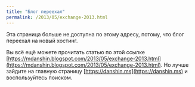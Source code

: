 ```yaml
---
title: "Блог переехал"
permalink: /2013/05/exchange-2013.html
---
```

Эта страница больше не доступна по этому адресу, потому, что блог переехал на новый хостинг.

Вы всё ещё можете прочитать статью по этой ссылке [https://mdanshin.blogspot.com/2013/05/exchange-2013.html](https://mdanshin.blogspot.com/2013/05/exchange-2013.html). Но лучше зайдите на главную страницу [https://danshin.ms](https://danshin.ms) и воспользуйтесь поиском.